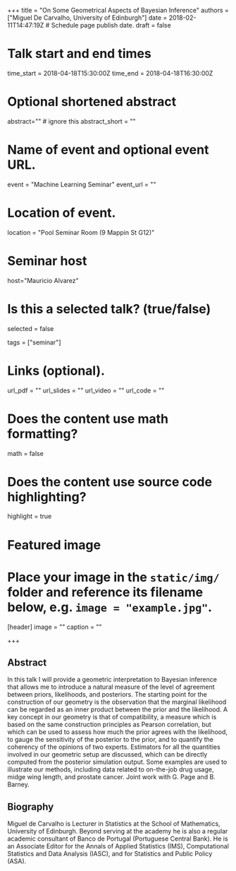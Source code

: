 +++
title = "On Some Geometrical Aspects of Bayesian Inference"
authors = ["Miguel De Carvalho, University of Edinburgh"]
date = 2018-02-11T14:47:19Z  # Schedule page publish date.
draft = false

# Talk start and end times
time_start = 2018-04-18T15:30:00Z
time_end = 2018-04-18T16:30:00Z

# Optional shortened abstract
abstract="" # ignore this
abstract_short = ""

# Name of event and optional event URL.
event = "Machine Learning Seminar"
event_url = ""

# Location of event.
location = "Pool Seminar Room (9 Mappin St G12)"

# Seminar host
host="Mauricio Alvarez"

# Is this a selected talk? (true/false)
selected = false

tags = ["seminar"]

# Links (optional).
url_pdf = ""
url_slides = ""
url_video = ""
url_code = ""

# Does the content use math formatting?
math = false

# Does the content use source code highlighting?
highlight = true

# Featured image
# Place your image in the `static/img/` folder and reference its filename below, e.g. `image = "example.jpg"`.
[header]
image = ""
caption = ""

+++

## Abstract

In this talk I will provide a geometric interpretation to Bayesian inference that allows me to introduce a natural measure of the level of agreement between priors, likelihoods, and posteriors. The starting point for the construction of our geometry is the observation that the marginal likelihood can be regarded as an inner product between the prior and the likelihood. A key concept in our geometry is that of compatibility, a measure which is based on the same construction principles as Pearson correlation, but which can be used to assess how much the prior agrees with the likelihood, to gauge the sensitivity of the posterior to the prior, and to quantify the coherency of the opinions of two experts. Estimators for all the quantities involved in our geometric setup are discussed, which can be directly computed from the posterior simulation output. Some examples are used to illustrate our methods, including data related to  on-the-job drug usage, midge wing length, and prostate cancer. Joint work with G. Page and B. Barney.

## Biography

Miguel de Carvalho is Lecturer in Statistics at the School of Mathematics, University of Edinburgh. Beyond serving at the academy he is also a regular academic consultant of Banco de Portugal (Portuguese Central Bank). He is an Associate Editor for the Annals of Applied  Statistics (IMS), Computational Statistics and Data Analysis (IASC), and for Statistics and Public Policy (ASA). 
